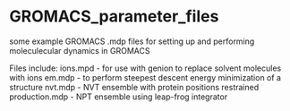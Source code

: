 # GROMACS_parameter_files
some example GROMACS .mdp files for setting up and performing moleculecular dynamics in GROMACS

Files include:
    ions.mpd - for use with genion to replace solvent molecules with ions
    em.mdp - to perform steepest descent energy minimization of a structure
    nvt.mdp - NVT ensemble with protein positions restrained
    production.mdp - NPT ensemble using leap-frog integrator
